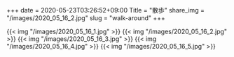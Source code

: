 +++
date  = 2020-05-23T03:26:52+09:00
Title = "散歩"
share_img = "/images/2020_05_16_2.jpg"
slug = "walk-around"
+++

{{< img "/images/2020_05_16_1.jpg" >}}
{{< img "/images/2020_05_16_2.jpg" >}}
{{< img "/images/2020_05_16_3.jpg" >}}
{{< img "/images/2020_05_16_4.jpg" >}}
{{< img "/images/2020_05_16_5.jpg" >}}